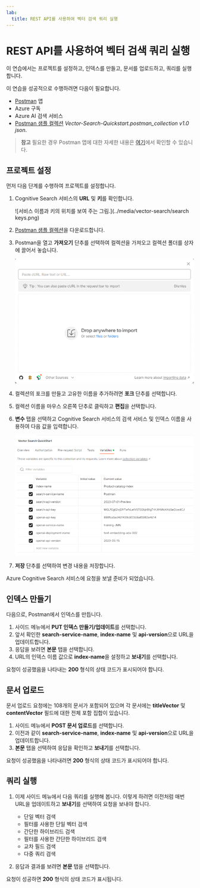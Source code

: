 ```yaml
---
lab:
  title: REST API를 사용하여 벡터 검색 쿼리 실행
---
```


# REST API를 사용하여 벡터 검색 쿼리 실행

이 연습에서는 프로젝트를 설정하고, 인덱스를 만들고, 문서를 업로드하고, 쿼리를 실행합니다.

이 연습을 성공적으로 수행하려면 다음이 필요합니다.

- [Postman](https://www.postman.com/downloads/) 앱
- Azure 구독
- Azure AI 검색 서비스
- [Postman 샘플 컬렉션](https://github.com/Azure/cognitive-search-vector-pr/tree/main/postman-collection) *Vector-Search-Quickstart.postman_collection v1.0 json*.

> **참고** 필요한 경우 Postman 앱에 대한 자세한 내용은 [여기](https://learn.microsoft.com/en-us/azure/search/search-get-started-rest)에서 확인할 수 있습니다.

## 프로젝트 설정

먼저 다음 단계를 수행하여 프로젝트를 설정합니다.

1. Cognitive Search 서비스의 **URL** 및 **키**를 확인합니다.

    ![서비스 이름과 키의 위치를 보여 주는 그림.](../media/vector-search/search keys.png)

1. [Postman 샘플 컬렉션](https://github.com/Azure/cognitive-search-vector-pr/tree/main/postman-collection)을 다운로드합니다. 
1. Postman을 열고 **가져오기** 단추를 선택하여 컬렉션을 가져오고 컬렉션 폴더를 상자에 끌어서 놓습니다.

    ![가져오기 대화 상자 이미지](../media/vector-search/import.png)

1. 컬렉션의 포크를 만들고 고유한 이름을 추가하려면 **포크** 단추를 선택합니다.
1. 컬렉션 이름을 마우스 오른쪽 단추로 클릭하고 **편집**을 선택합니다.
1. **변수** 탭을 선택하고 Cognitive Search 서비스의 검색 서비스 및 인덱스 이름을 사용하여 다음 값을 입력합니다.

    ![변수 설정의 예를 보여 주는 다이어그램](../media/vector-search/variables.png)

1. **저장** 단추를 선택하여 변경 내용을 저장합니다.

Azure Cognitive Search 서비스에 요청을 보낼 준비가 되었습니다.

## 인덱스 만들기

다음으로, Postman에서 인덱스를 만듭니다.

1. 사이드 메뉴에서 **PUT 인덱스 만들기/업데이트**를 선택합니다.
1. 앞서 확인한 **search-service-name**, **index-name** 및 **api-version**으로 URL을 업데이트합니다.
1. 응답을 보려면 **본문** 탭을 선택합니다.
1. URL의 인덱스 이름 값으로 **index-name**을 설정하고 **보내기**를 선택합니다.

요청이 성공했음을 나타내는 **200** 형식의 상태 코드가 표시되어야 합니다.

## 문서 업로드

문서 업로드 요청에는 108개의 문서가 포함되어 있으며 각 문서에는 **titleVector** 및 **contentVector** 필드에 대한 전체 포함 집합이 있습니다.

1. 사이드 메뉴에서 **POST 문서 업로드**를 선택합니다.
1. 이전과 같이 **search-service-name**, **index-name** 및 **api-version**으로 URL을 업데이트합니다.
1. **본문** 탭을 선택하여 응답을 확인하고 **보내기**를 선택합니다.

요청이 성공했음을 나타내려면 **200** 형식의 상태 코드가 표시되어야 합니다.

## 쿼리 실행

1. 이제 사이드 메뉴에서 다음 쿼리를 실행해 봅니다. 이렇게 하려면 이전처럼 매번 URL을 업데이트하고 **보내기**를 선택하여 요청을 보내야 합니다.

    - 단일 벡터 검색
    - 필터를 사용한 단일 벡터 검색
    - 간단한 하이브리드 검색
    - 필터를 사용한 간단한 하이브리드 검색
    - 교차 필드 검색
    - 다중 쿼리 검색

1. 응답과 결과를 보려면 **본문** 탭을 선택합니다.

요청이 성공하면 **200** 형식의 상태 코드가 표시됩니다.
